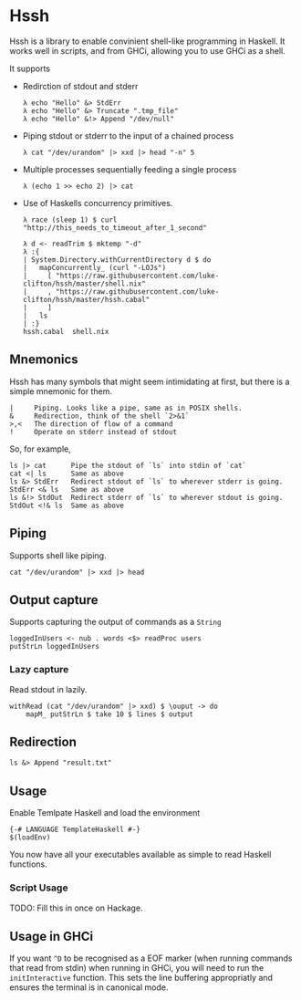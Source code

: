 # Hssh

Hssh is a library to enable convinient shell-like programming in Haskell.
It works well in scripts, and from GHCi, allowing you to use GHCi as a shell.

It supports

 * Redirction of stdout and stderr
       
       λ echo "Hello" &> StdErr
       λ echo "Hello" &> Truncate ".tmp_file"
       λ echo "Hello" &!> Append "/dev/null"

 * Piping stdout or stderr to the input of a chained process
       
       λ cat "/dev/urandom" |> xxd |> head "-n" 5

 * Multiple processes sequentially feeding a single process

       λ (echo 1 >> echo 2) |> cat

 * Use of Haskells concurrency primitives.

       λ race (sleep 1) $ curl "http://this_needs_to_timeout_after_1_second"

       λ d <- readTrim $ mktemp "-d"
       λ :{
       | System.Directory.withCurrentDirectory d $ do
       |   mapConcurrently_ (curl "-LOJs")
       |     [ "https://raw.githubusercontent.com/luke-clifton/hssh/master/shell.nix"
       |     , "https://raw.githubusercontent.com/luke-clifton/hssh/master/hssh.cabal"
       |     ]
       |   ls
       | :}
       hssh.cabal  shell.nix


## Mnemonics 

Hssh has many symbols that might seem intimidating at first, but there
is a simple mnemonic for them.

    |     Piping. Looks like a pipe, same as in POSIX shells.
    &     Redirection, think of the shell `2>&1`
    >,<   The direction of flow of a command
    !     Operate on stderr instead of stdout

So, for example,

    ls |> cat      Pipe the stdout of `ls` into stdin of `cat`
    cat <| ls      Same as above
    ls &> StdErr   Redirect stdout of `ls` to wherever stderr is going.
    StdErr <& ls   Same as above
    ls &!> StdOut  Redirect stderr of `ls` to wherever stdout is going.
    StdOut <!& ls  Same as above

## Piping

Supports shell like piping.

    cat "/dev/urandom" |> xxd |> head

## Output capture

Supports capturing the output of commands as a `String`

    loggedInUsers <- nub . words <$> readProc users
    putStrLn loggedInUsers

### Lazy capture

Read stdout in lazily.

    withRead (cat "/dev/urandom" |> xxd) $ \ouput -> do
    	mapM_ putStrLn $ take 10 $ lines $ output

## Redirection

    ls &> Append "result.txt"

## Usage

Enable Temlpate Haskell and load the environment

    {-# LANGUAGE TemplateHaskell #-}
    $(loadEnv)

You now have all your executables available as simple to read
Haskell functions.

### Script Usage

TODO: Fill this in once on Hackage.
    
## Usage in GHCi

If you want `^D` to be recognised as a EOF marker (when running commands
that read from stdin) when running in GHCi, you will need to run the
`initInteractive` function. This sets the line buffering appropriatly and
ensures the terminal is in canonical mode.
